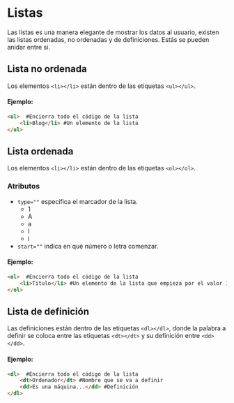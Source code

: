 # Listas

Las listas es una manera elegante de mostrar los datos al usuario, existen las listas ordenadas, no ordenadas y de definiciones. Estás se pueden anidar entre si.

## Lista no ordenada

Los elementos `<li></li>` están dentro de las etiquetas `<ul></ul>`.

#### Ejemplo:

~~~html
<ul>  #Encierra todo el código de la lista
	<li>Blog</li> #Un elemento de la lista
</ul>
~~~

## Lista ordenada

Los elementos `<li></li>` están dentro de las etiquetas `<ol></ol>`.

### Atributos

- `type=""` especifica el marcador de la lista. 
  - 1 
  - A 
  - a 
  - I 
  - i 
- `start=""` indica en qué número o letra comenzar. 

#### Ejemplo:

~~~html
<ol>  #Encierra todo el código de la lista 
	<li>Titulo</li> #Un elemento de la lista que empieza por el valor 1 
</ol> 
~~~

## Lista de definición
Las definiciones están dentro de las etiquetas `<dl></dl>`, donde la palabra a definir se coloca entre las etiquetas `<dt></dt>` y su definición entre `<dd></dd>`.

#### Ejemplo:

~~~html
<dl>  #Encierra todo el código de la lista 
    <dt>Ordenador</dt> #Nombre que se va a definir 
    <dd>Es una máquina...</dd> #Definición 
</dl> 
~~~